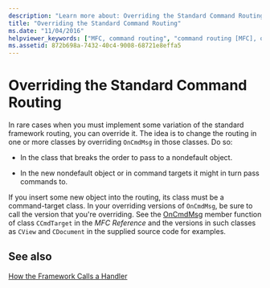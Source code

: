 ```yaml
---
description: "Learn more about: Overriding the Standard Command Routing"
title: "Overriding the Standard Command Routing"
ms.date: "11/04/2016"
helpviewer_keywords: ["MFC, command routing", "command routing [MFC], overriding", "command handling [MFC], routing commands", "overriding, standard command routing"]
ms.assetid: 872b698a-7432-40c4-9008-68721e8effa5
---
```

# Overriding the Standard Command Routing

In rare cases when you must implement some variation of the standard framework routing, you can override it. The idea is to change the routing in one or more classes by overriding `OnCmdMsg` in those classes. Do so:

- In the class that breaks the order to pass to a nondefault object.

- In the new nondefault object or in command targets it might in turn pass commands to.

If you insert some new object into the routing, its class must be a command-target class. In your overriding versions of `OnCmdMsg`, be sure to call the version that you're overriding. See the [OnCmdMsg](reference/ccmdtarget-class.md#oncmdmsg) member function of class `CCmdTarget` in the *MFC Reference* and the versions in such classes as `CView` and `CDocument` in the supplied source code for examples.

## See also

[How the Framework Calls a Handler](how-the-framework-calls-a-handler.md)
